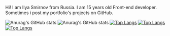 Hi! I am Ilya Smirnov from Russia. I am 15 years old Front-end developer. Sometimes i post my portfolio's projects on GitHub.

![Anurag's GitHub stats](https://github-readme-stats.vercel.app/api?username=rauh-wrld&show_icons=true&theme=dark)
![Anurag's GitHub stats](https://github-readme-stats.vercel.app/api?username=rauh-wrld&show_icons=true&theme=dark)
[![Top Langs](https://github-readme-stats.vercel.app/api/top-langs/?username=rauh-wrld)](https://github.com/anuraghazra/github-readme-stats)
[![Top Langs](https://github-readme-stats.vercel.app/api/top-langs/?username=rauh-wrld)](https://github.com/anuraghazra/github-readme-stats)
[![Top Langs](https://github-readme-stats.vercel.app/api/top-langs/?username=rauh-wrld)](https://github.com/anuraghazra/github-readme-stats)
